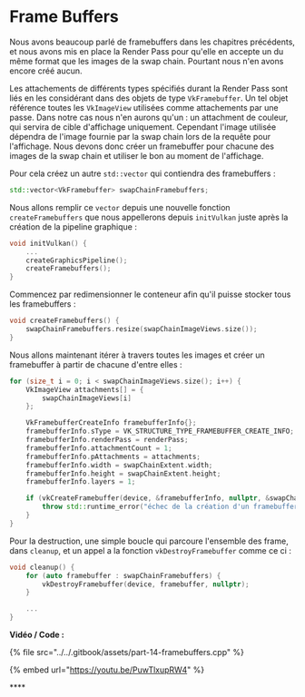 # Frame Buffers

Nous avons beaucoup parlé de framebuffers dans les chapitres précédents, et nous avons mis en place la Render Pass pour qu'elle en accepte un du même format que les images de la swap chain. Pourtant nous n'en avons encore créé aucun.

Les attachements de différents types spécifiés durant la Render Pass sont liés en les considérant dans des objets de type `VkFramebuffer`. Un tel objet référence toutes les `VkImageView` utilisées comme attachements par une passe. Dans notre cas nous n'en aurons qu'un : un attachment de couleur, qui servira de cible d'affichage uniquement. Cependant l'image utilisée dépendra de l'image fournie par la swap chain lors de la requête pour l'affichage. Nous devons donc créer un framebuffer pour chacune des images de la swap chain et utiliser le bon au moment de l'affichage.

Pour cela créez un autre `std::vector` qui contiendra des framebuffers :

```cpp
std::vector<VkFramebuffer> swapChainFramebuffers;
```

 Nous allons remplir ce `vector` depuis une nouvelle fonction `createFramebuffers` que nous appellerons depuis `initVulkan` juste après la création de la pipeline graphique :

```cpp
void initVulkan() {
    ...
    createGraphicsPipeline();
    createFramebuffers();
}
```

Commencez par redimensionner le conteneur afin qu'il puisse stocker tous les framebuffers :

```cpp
void createFramebuffers() {
    swapChainFramebuffers.resize(swapChainImageViews.size());
}
```

Nous allons maintenant itérer à travers toutes les images et créer un framebuffer à partir de chacune d'entre elles :

```cpp
for (size_t i = 0; i < swapChainImageViews.size(); i++) {
    VkImageView attachments[] = {
        swapChainImageViews[i]
    };

    VkFramebufferCreateInfo framebufferInfo{};
    framebufferInfo.sType = VK_STRUCTURE_TYPE_FRAMEBUFFER_CREATE_INFO;
    framebufferInfo.renderPass = renderPass;
    framebufferInfo.attachmentCount = 1;
    framebufferInfo.pAttachments = attachments;
    framebufferInfo.width = swapChainExtent.width;
    framebufferInfo.height = swapChainExtent.height;
    framebufferInfo.layers = 1;

    if (vkCreateFramebuffer(device, &framebufferInfo, nullptr, &swapChainFramebuffers[i]) != VK_SUCCESS) {
        throw std::runtime_error("échec de la création d'un framebuffer!");
    }
}
```

 Pour la destruction, une simple boucle qui parcoure l'ensemble des frame, dans `cleanup`, et un appel a la fonction `vkDestroyFramebuffer` comme ce ci :

```cpp
void cleanup() {
    for (auto framebuffer : swapChainFramebuffers) {
        vkDestroyFramebuffer(device, framebuffer, nullptr);
    }

    ...
}
```

**Vidéo / Code :**

{% file src="../../.gitbook/assets/part-14-framebuffers.cpp" %}

{% embed url="https://youtu.be/PuwTlxupRW4" %}

\*\*\*\*

